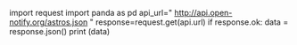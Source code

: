 import request
import panda as pd
api_url=" http://api.open-notify.org/astros.json "
response=request.get(api.url)
if response.ok:
     data = response.json()
print (data)
